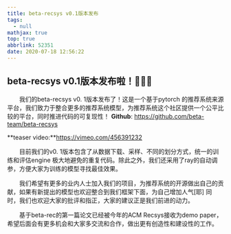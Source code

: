 ```yaml
---
title: beta-recsys v0.1版本发布
tags:
  - null
mathjax: true
top: true
abbrlink: 52351
date: 2020-07-18 12:56:22
---
```


## beta-recsys v0.1版本发布啦！🎉🎉🎉

&emsp;&emsp;我们的beta-recsys v0. 1版本发布了！这是一个基于pytorch 的推荐系统来源平台，我们致力于整合更多的推荐系统模型，为推荐系统这个社区提供一个公平比较的平台，同时推进代码的可复现性！
**Github**: https://github.com/beta-team/beta-recsys

**teaser video:**https://vimeo.com/456391232

<!-- more -->

&emsp;&emsp;目前我们的v0. 1版本包含了从数据下载、采样、不同的划分方式，统一的训练和评估engine 极大地避免的重复代码。除此之外，我们还采用了ray的自动调参，方便大家为训练的模型寻找最佳效果。

&emsp;&emsp;我们希望有更多的业内人士加入我们的项目，为推荐系统的开源做出自己的贡献，如果有新提出的模型也欢迎整合到我们框架下面，为自己增加人气[耶] 同时，我们也欢迎大家的批评和指正，大家的建议正是我们前进的动力。

&emsp;&emsp;基于beta-rec的第一篇论文已经被今年的ACM Recsys接收为demo paper，希望后面会有更多机会和大家多交流和合作，做出更有创造性和建设性的工作。
